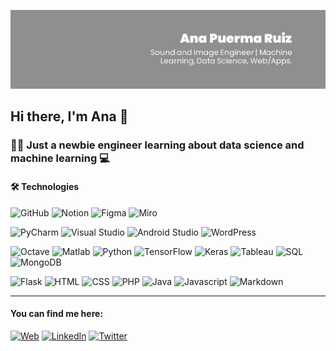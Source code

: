 ![header-anapuerma](header-anapuerma.jpeg)

## Hi there, I'm Ana :wave:

### :woman_technologist: Just a newbie engineer learning about data science and machine learning :computer: 

#### :hammer_and_wrench: Technologies  

![GitHub](https://img.shields.io/badge/-GitHub-9E9E9E?style=flat&logo=github&logoColor=ffffff)
![Notion](https://img.shields.io/badge/-Notion-9E9E9E?style=flat&logo=notion&logoColor=ffffff)
![Figma](https://img.shields.io/badge/-Figma-9E9E9E?style=flat&logo=figma&logoColor=ffffff)
![Miro](https://img.shields.io/badge/-Miro-9E9E9E?style=flat&logo=miro&logoColor=ffffff)


![PyCharm](https://img.shields.io/badge/-Pycharm-9E9E9E?style=flat&logo=pycharm&logoColor=ffffff)
![Visual Studio](https://img.shields.io/badge/-Visual_Studio-9E9E9E?style=flat&logo=visualstudio&logoColor=ffffff)
![Android Studio](https://img.shields.io/badge/-Android_Studio-9E9E9E?style=flat&logo=androidstudio&logoColor=ffffff)
![WordPress](https://img.shields.io/badge/-WordPress-9E9E9E?style=flat&logo=wordpress&logoColor=ffffff)


![Octave](https://img.shields.io/badge/-Octave-9E9E9E?style=flat&logo=octave&logoColor=ffffff)
![Matlab](https://img.shields.io/badge/-Matlab-9E9E9E?style=flat&logo=matlab&logoColor=ffffff)
![Python](https://img.shields.io/badge/-Python-9E9E9E?style=flat&logo=python&logoColor=ffffff)
![TensorFlow](https://img.shields.io/badge/-TensorFlow-9E9E9E?style=flat&logo=tensorflow&logoColor=ffffff)
![Keras](https://img.shields.io/badge/-Keras-9E9E9E?style=flat&logo=keras&logoColor=ffffff)
![Tableau](https://img.shields.io/badge/-Tableau-9E9E9E?style=flat&logo=tableau&logoColor=ffffff)
![SQL](https://img.shields.io/badge/-SQL-9E9E9E?style=flat&logo=SQL&logoColor=ffffff)
![MongoDB](https://img.shields.io/badge/-MongoDB-9E9E9E?style=flat&logo=mongodb&logoColor=ffffff)

![Flask](https://img.shields.io/badge/-Flask-9E9E9E?style=flat&logo=flask&logoColor=ffffff)
![HTML](https://img.shields.io/badge/-HTML-9E9E9E?style=flat&logo=HTML5&logoColor=ffffff)
![CSS](https://img.shields.io/badge/-CSS-9E9E9E?style=flat&logo=CSS3&logoColor=ffffff)
![PHP](https://img.shields.io/badge/-PHP-9E9E9E?style=flat&logo=PHP&logoColor=ffffff)
![Java](https://img.shields.io/badge/-Java-9E9E9E?style=flat&logo=Java&logoColor=ffffff)
![Javascript](https://img.shields.io/badge/-JavaScript-9E9E9E?style=flat&logo=Javascript&logoColor=ffffff)
![Markdown](https://img.shields.io/badge/-Markdown-9E9E9E?style=flat&logo=markdown&logoColor=ffffff)

---

#### You can find me here:

[![Web](https://img.shields.io/badge/-Web:_apuermaruiz-E0E0E0?style=flat)](https://apuermaruiz.github.io/)
[![LinkedIn](https://img.shields.io/badge/-LinkedIn-E0E0E0?style=flat&logo=linkedin&logoColor=616161)](linkedin.com/in/anapuermaruiz)
[![Twitter](https://img.shields.io/badge/-Twitter-E0E0E0?style=flat&logo=twitter&logoColor=616161)](twitter.com/apuermaruiz)





<!--
**apuerma/apuerma** is a ✨ _special_ ✨ repository because its `README.md` (this file) appears on your GitHub profile.

Here are some ideas to get you started:

- 🌱 I’m currently learning ...
- 👯 I’m looking to collaborate on ...
- 🤔 I’m looking for help with ...
- 💬 Ask me about ...
- 📫 How to reach me: ...
- 😄 Pronouns: ...
- ⚡ Fun fact: ...
-->

